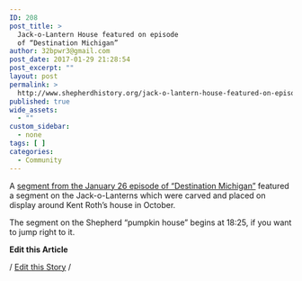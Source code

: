 ```yaml
---
ID: 208
post_title: >
  Jack-o-Lantern House featured on episode
  of “Destination Michigan”
author: 32bpwr3@gmail.com
post_date: 2017-01-29 21:28:54
post_excerpt: ""
layout: post
permalink: >
  http://www.shepherdhistory.org/jack-o-lantern-house-featured-on-episode-of-destination-michigan/
published: true
wide_assets:
  - ""
custom_sidebar:
  - none
tags: [ ]
categories:
  - Community
---
```

A <a href="http://video.wcmu.org/video/2365940438/">segment from the January 26 episode of “Destination Michigan”</a> featured a segment on the Jack-o-Lanterns which were carved and placed on display around Kent Roth’s house in October.

The segment on the Shepherd “pumpkin house” begins at 18:25, if you want to jump right to it.

<strong>Edit this Article</strong>

/ <a href="https://www.penflip.com/shepherdonlinehq/pumpkincarving?invite=Njt1QvKa">Edit this Story</a> /